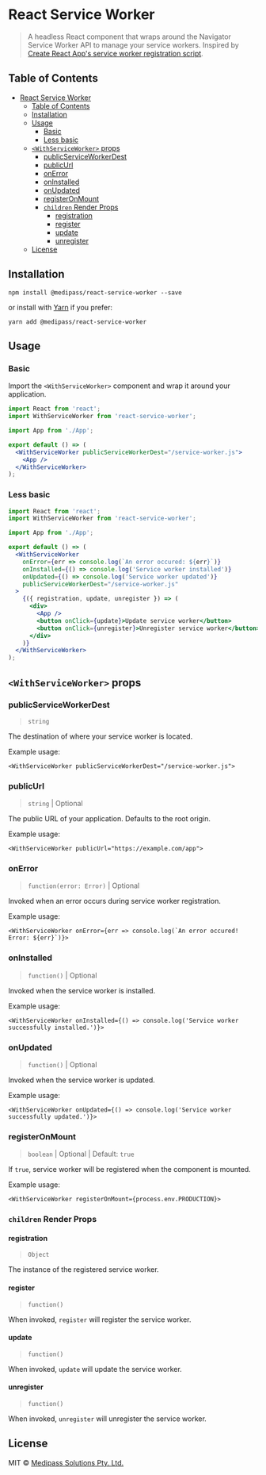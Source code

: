 # React Service Worker

> A headless React component that wraps around the Navigator Service Worker API to manage your service workers. Inspired by [Create React App's service worker registration script](https://github.com/facebook/create-react-app/blob/next/packages/react-scripts/template/src/serviceWorker.js).

## Table of Contents

- [React Service Worker](#react-service-worker)
  - [Table of Contents](#table-of-contents)
  - [Installation](#installation)
  - [Usage](#usage)
    - [Basic](#basic)
    - [Less basic](#less-basic)
  - [`<WithServiceWorker>` props](#withserviceworker-props)
    - [publicServiceWorkerDest](#publicserviceworkerdest)
    - [publicUrl](#publicurl)
    - [onError](#onerror)
    - [onInstalled](#oninstalled)
    - [onUpdated](#onupdated)
    - [registerOnMount](#registeronmount)
    - [`children` Render Props](#children-render-props)
      - [registration](#registration)
      - [register](#register)
      - [update](#update)
      - [unregister](#unregister)
  - [License](#license)

## Installation

```
npm install @medipass/react-service-worker --save
```

or install with [Yarn](https://yarnpkg.com) if you prefer:

```
yarn add @medipass/react-service-worker
```

## Usage

### Basic

Import the `<WithServiceWorker>` component and wrap it around your application.

```jsx
import React from 'react';
import WithServiceWorker from 'react-service-worker';

import App from './App';

export default () => (
  <WithServiceWorker publicServiceWorkerDest="/service-worker.js">
    <App />
  </WithServiceWorker>
);
```

### Less basic

```jsx
import React from 'react';
import WithServiceWorker from 'react-service-worker';

import App from './App';

export default () => (
  <WithServiceWorker
    onError={err => console.log(`An error occured: ${err}`)}
    onInstalled={() => console.log('Service worker installed')}
    onUpdated={() => console.log('Service worker updated')}
    publicServiceWorkerDest="/service-worker.js"
  >
    {({ registration, update, unregister }) => (
      <div>
        <App />
        <button onClick={update}>Update service worker</button>
        <button onClick={unregister}>Unregister service worker</button>
      </div>
    )}
  </WithServiceWorker>
);
```

## `<WithServiceWorker>` props

### publicServiceWorkerDest

> `string`

The destination of where your service worker is located.

Example usage:

`<WithServiceWorker publicServiceWorkerDest="/service-worker.js">`

### publicUrl

> `string` | Optional

The public URL of your application. Defaults to the root origin.

Example usage:

`<WithServiceWorker publicUrl="https://example.com/app">`

### onError

> `function(error: Error)` | Optional

Invoked when an error occurs during service worker registration.

Example usage:

```<WithServiceWorker onError={err => console.log(`An error occured! Error: ${err}`)}>```

### onInstalled

> `function()` | Optional

Invoked when the service worker is installed.

Example usage:

```<WithServiceWorker onInstalled={() => console.log('Service worker successfully installed.')}>```

### onUpdated

> `function()` | Optional

Invoked when the service worker is updated.

Example usage:

```<WithServiceWorker onUpdated={() => console.log('Service worker successfully updated.')}>```

### registerOnMount

> `boolean` | Optional | Default: `true`

If `true`, service worker will be registered when the component is mounted.

Example usage:

```<WithServiceWorker registerOnMount={process.env.PRODUCTION}>```

### `children` Render Props

#### registration

> `Object`

The instance of the registered service worker.

#### register

> `function()`

When invoked, `register` will register the service worker.

#### update

> `function()`

When invoked, `update` will update the service worker.

#### unregister

> `function()`

When invoked, `unregister` will unregister the service worker.

## License

MIT © [Medipass Solutions Pty. Ltd.](https://github.com/medipass)

